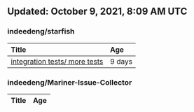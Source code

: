 ## Updated: October 9, 2021, 8:09 AM UTC


### indeedeng/starfish
|**Title**|**Age**|
|:----|:----|
|[integration tests/ more tests](https://github.com/indeedeng/starfish/issues/117)|9&nbsp;days|


### indeedeng/Mariner-Issue-Collector
|**Title**|**Age**|
|:----|:----|